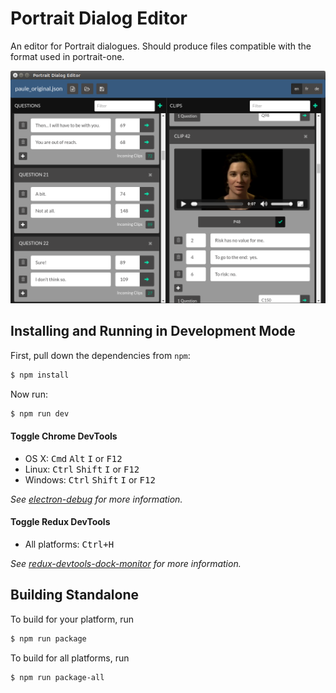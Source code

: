# Portrait Dialog Editor

An editor for Portrait dialogues. Should produce files compatible with the format used in portrait-one.

![A screenshot of the editor.](screenshot.png)

## Installing and Running in Development Mode

First, pull down the dependencies from `npm`:

```bash
$ npm install
```

Now run:

```bash
$ npm run dev
```

#### Toggle Chrome DevTools

- OS X: <kbd>Cmd</kbd> <kbd>Alt</kbd> <kbd>I</kbd> or <kbd>F12</kbd>
- Linux: <kbd>Ctrl</kbd> <kbd>Shift</kbd> <kbd>I</kbd> or <kbd>F12</kbd>
- Windows: <kbd>Ctrl</kbd> <kbd>Shift</kbd> <kbd>I</kbd> or <kbd>F12</kbd>

*See [electron-debug](https://github.com/sindresorhus/electron-debug) for more information.*

#### Toggle Redux DevTools

- All platforms: <kbd>Ctrl+H</kbd>

*See [redux-devtools-dock-monitor](https://github.com/gaearon/redux-devtools-dock-monitor) for more information.*

## Building Standalone

To build for your platform, run

```bash
$ npm run package
```

To build for all platforms, run

```bash
$ npm run package-all
```
